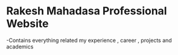 # Rakesh Mahadasa Professional Website
-Contains everything related my experience , career , projects and academics
